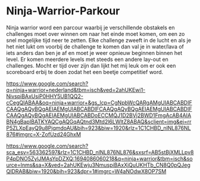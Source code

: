 # Ninja-Warrior-Parkour

Ninja warrior word een parcour waarbij je verschillende obstakels en challenges moet over winnen 
om naar het einde moet komen, om een zo snel mogelijke tijd neer te zetten. Elke challenge zweeft in 
de lucht en als je het niet lukt om voorbij de challenge te komen dan val je in water/lava of iets 
anders dan ben je af en moet je weer opnieuw beginnen binnen het level. Er komen meerdere levels
met steeds een andere lay-out en challenges. Mocht er tijd over zijn dan lijkt het mij leuk om er ook 
een scoreboard erbij te doen zodat het een beetje competitief word.

https://www.google.com/search?q=ninja+warrior+nederland&tbm=isch&ved=2ahUKEwi1-NivspiBAxUsiP0HHY5UB1QQ2-cCegQIABAA&oq=ninja+warrior+&gs_lcp=CgNpbWcQARgAMgUIABCABDIFCAAQgAQyBQgAEIAEMgUIABCABDIFCAAQgAQyBQgAEIAEMgUIABCABDIFCAAQgAQyBQgAEIAEMgUIABCABDoECCMQJ1D2BVj2BWD1FmgAcAB4AIABN4gBapIBATKYAQCgAQGqAQtnd3Mtd2l6LWltZ8ABAQ&sclient=img&ei=rrP5ZLXpEayQ9u8PjqmdoAU&bih=923&biw=1920&rlz=1C1CHBD_nlNL876NL876#imgrc=X-ZofUzd24GhxM

https://www.google.com/search?sca_esv=563362597&rlz=1C1CHBD_nlNL876NL876&sxsrf=AB5stBjXMLLpv8P4pDNO5ZylJMAsYpDZXQ:1694086060218&q=ninja+warrior&tbm=isch&source=lnms&sa=X&ved=2ahUKEwju3NmuspiBAxXjQuUKHTb_CN8Q0pQJegQIDRAB&biw=1920&bih=923&dpr=1#imgrc=W4aNOdwX8OP7SM
